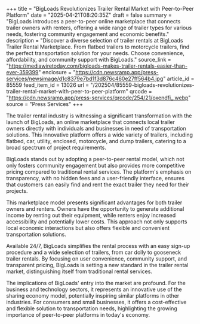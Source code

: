 +++
title = "BigLoads Revolutionizes Trailer Rental Market with Peer-to-Peer Platform"
date = "2025-04-21T08:20:35Z"
draft = false
summary = "BigLoads introduces a peer-to-peer online marketplace that connects trailer owners with renters, offering a wide range of trailer types for various needs, fostering community engagement and economic benefits."
description = "Discover a diverse selection of trailer rentals at BigLoads Trailer Rental Marketplace. From flatbed trailers to motorcycle trailers, find the perfect transportation solution for your needs. Choose convenience, affordability, and community support with BigLoads."
source_link = "https://mediawiretoday.com/bigloads-makes-trailer-rentals-easier-than-ever-359399"
enclosure = "https://cdn.newsramp.app/press-services/newsimage/d1c8379e7bd1f3d876c460e27ff564b4.jpg"
article_id = 85559
feed_item_id = 13026
url = "/202504/85559-bigloads-revolutionizes-trailer-rental-market-with-peer-to-peer-platform"
qrcode = "https://cdn.newsramp.app/press-services/qrcode/254/21/oxendfi_.webp"
source = "Press Services"
+++

<p>The trailer rental industry is witnessing a significant transformation with the launch of BigLoads, an online marketplace that connects local trailer owners directly with individuals and businesses in need of transportation solutions. This innovative platform offers a wide variety of trailers, including flatbed, car, utility, enclosed, motorcycle, and dump trailers, catering to a broad spectrum of project requirements.</p><p>BigLoads stands out by adopting a peer-to-peer rental model, which not only fosters community engagement but also provides more competitive pricing compared to traditional rental services. The platform's emphasis on transparency, with no hidden fees and a user-friendly interface, ensures that customers can easily find and rent the exact trailer they need for their projects.</p><p>This marketplace model presents significant advantages for both trailer owners and renters. Owners have the opportunity to generate additional income by renting out their equipment, while renters enjoy increased accessibility and potentially lower costs. This approach not only supports local economic interactions but also offers flexible and convenient transportation solutions.</p><p>Available 24/7, BigLoads simplifies the rental process with an easy sign-up procedure and a wide selection of trailers, from car dolly to gooseneck trailer rentals. By focusing on user convenience, community support, and transparent pricing, BigLoads is setting a new standard in the trailer rental market, distinguishing itself from traditional rental services.</p><p>The implications of BigLoads' entry into the market are profound. For the business and technology sectors, it represents an innovative use of the sharing economy model, potentially inspiring similar platforms in other industries. For consumers and small businesses, it offers a cost-effective and flexible solution to transportation needs, highlighting the growing importance of peer-to-peer platforms in today's economy.</p>